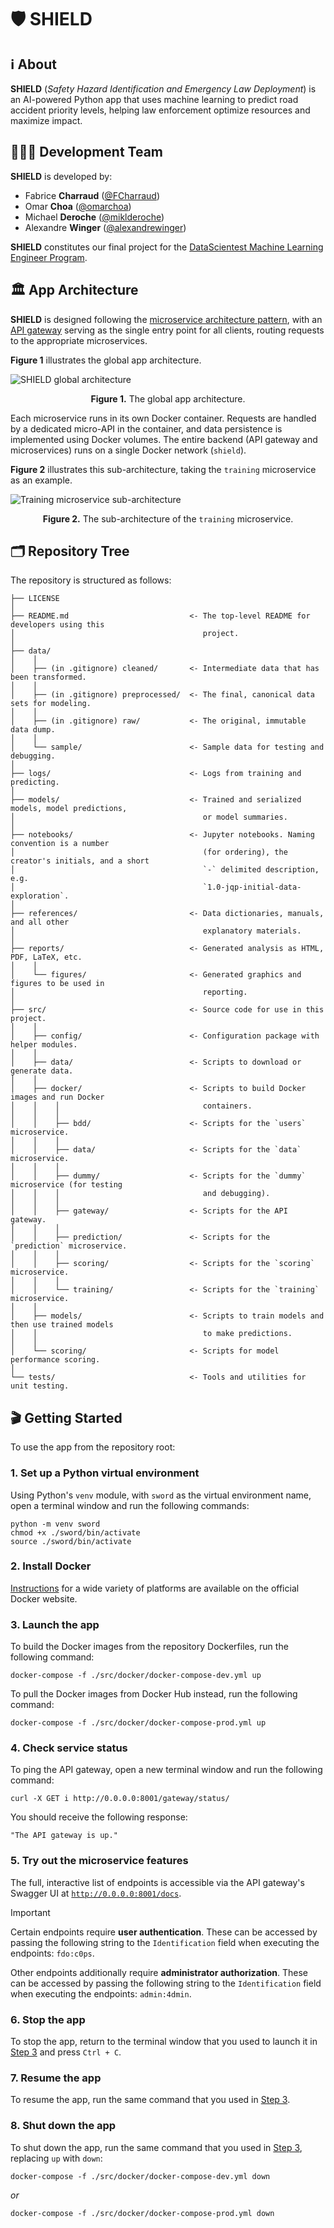 # 🛡️ SHIELD


## ℹ️ About

**SHIELD** (_Safety Hazard Identification and Emergency Law Deployment_) is an AI-powered Python app that uses machine learning to predict road accident priority levels, helping law enforcement optimize resources and maximize impact.


## 🧑🏻‍💻 Development Team

**SHIELD** is developed by:

- Fabrice **Charraud** ([@FCharraud](https://github.com/FCharraud))
- Omar **Choa** ([@omarchoa](https://github.com/omarchoa))
- Michael **Deroche** ([@miklderoche](https://github.com/miklderoche))
- Alexandre **Winger** ([@alexandrewinger](https://github.com/alexandrewinger))

**SHIELD** constitutes our final project for the [DataScientest Machine Learning Engineer Program](https://datascientest.com/en/machine-learning-engineer-course).


## 🏛️ App Architecture

**SHIELD** is designed following the [microservice architecture pattern](https://microservices.io/patterns/microservices.html), with an [API gateway](https://microservices.io/patterns/apigateway.html) serving as the single entry point for all clients, routing requests to the appropriate microservices.

**Figure 1** illustrates the global app architecture.

![SHIELD global architecture](/reports/figures/architecture_v2.png)
<p align="center">
    <b>Figure 1.</b> The global app architecture.
</p>

Each microservice runs in its own Docker container. Requests are handled by a dedicated micro-API in the container, and data persistence is implemented using Docker volumes. The entire backend (API gateway and microservices) runs on a single Docker network (`shield`).

**Figure 2** illustrates this sub-architecture, taking the `training` microservice as an example.

![Training microservice sub-architecture](/reports/figures/architecture_v2_training.png)
<p align="center">
    <b>Figure 2.</b> The sub-architecture of the <code>training</code> microservice.
</p>


## 🗂️ Repository Tree

The repository is structured as follows:

```text
├── LICENSE
│
├── README.md                           <- The top-level README for developers using this
│                                          project.
│
├── data/
│    │
│    ├── (in .gitignore) cleaned/       <- Intermediate data that has been transformed.
│    │
│    ├── (in .gitignore) preprocessed/  <- The final, canonical data sets for modeling.
│    │
│    ├── (in .gitignore) raw/           <- The original, immutable data dump.
│    │
│    └── sample/                        <- Sample data for testing and debugging.
│
├── logs/                               <- Logs from training and predicting.
│
├── models/                             <- Trained and serialized models, model predictions,
│                                          or model summaries.
│
├── notebooks/                          <- Jupyter notebooks. Naming convention is a number
│                                          (for ordering), the creator's initials, and a short
│                                          `-` delimited description, e.g.
│                                          `1.0-jqp-initial-data-exploration`.
│
├── references/                         <- Data dictionaries, manuals, and all other
│                                          explanatory materials.
│
├── reports/                            <- Generated analysis as HTML, PDF, LaTeX, etc.
│    │
│    └── figures/                       <- Generated graphics and figures to be used in
│                                          reporting.
│
├── src/                                <- Source code for use in this project.
│    │
│    ├── config/                        <- Configuration package with helper modules.
│    │
│    ├── data/                          <- Scripts to download or generate data.
│    │
│    ├── docker/                        <- Scripts to build Docker images and run Docker
│    │    │                                containers.
│    │    │
│    │    ├── bdd/                      <- Scripts for the `users` microservice.
│    │    │
│    │    ├── data/                     <- Scripts for the `data` microservice.
│    │    │
│    │    ├── dummy/                    <- Scripts for the `dummy` microservice (for testing
│    │    │                                and debugging).
│    │    │
│    │    ├── gateway/                  <- Scripts for the API gateway.
│    │    │
│    │    ├── prediction/               <- Scripts for the `prediction` microservice.
│    │    │
│    │    ├── scoring/                  <- Scripts for the `scoring` microservice.
│    │    │
│    │    └── training/                 <- Scripts for the `training` microservice.
│    │
│    ├── models/                        <- Scripts to train models and then use trained models
│    │                                     to make predictions.
│    │
│    └── scoring/                       <- Scripts for model performance scoring.
│
└── tests/                              <- Tools and utilities for unit testing.
```


## 🎬 Getting Started

To use the app from the repository root:

### 1. Set up a Python virtual environment

Using Python's `venv` module, with `sword` as the virtual environment name, open a terminal window and run the following commands:

```shell
python -m venv sword
chmod +x ./sword/bin/activate
source ./sword/bin/activate
```

### 2. Install Docker

[Instructions](https://docs.docker.com/get-docker/) for a wide variety of platforms are available on the official Docker website.

### 3. Launch the app

To build the Docker images from the repository Dockerfiles, run the following command:

```shell
docker-compose -f ./src/docker/docker-compose-dev.yml up
```

To pull the Docker images from Docker Hub instead, run the following command:

```shell
docker-compose -f ./src/docker/docker-compose-prod.yml up
```

### 4. Check service status

To ping the API gateway, open a new terminal window and run the following command:

```shell
curl -X GET i http://0.0.0.0:8001/gateway/status/
```

You should receive the following response:

```text
"The API gateway is up."
```

### 5. Try out the microservice features

The full, interactive list of endpoints is accessible via the API gateway's Swagger UI at [`http://0.0.0.0:8001/docs`](http://0.0.0.0:8001/docs).

> [!IMPORTANT]
> Certain endpoints require **user authentication**. These can be accessed by passing the following string to the `Identification` field when executing the endpoints: `fdo:c0ps`.
>
> Other endpoints additionally require **administrator authorization**. These can be accessed by passing the following string to the `Identification` field when executing the endpoints: `admin:4dmin`.

### 6. Stop the app

To stop the app, return to the terminal window that you used to launch it in [Step 3](#3-launch-the-app) and press `Ctrl + C`.

### 7. Resume the app

To resume the app, run the same command that you used in [Step 3](#3-launch-the-app).

### 8. Shut down the app

To shut down the app, run the same command that you used in [Step 3](#3-launch-the-app), replacing `up` with `down`:

```shell
docker-compose -f ./src/docker/docker-compose-dev.yml down
```

_or_

```shell
docker-compose -f ./src/docker/docker-compose-prod.yml down
```


<!--


### 7- Run the tests:

`python ./src/features/api/test_api.py`

### 9- Test the api with terminal command:

All commands are written in the file ./src/features/api/Readme_api.md

## Steps to follow on Windows:

Convention : All python scripts must be run from the root specifying the relative file path.

### 1- Create a virtual environment using Virtualenv.

    `python -m venv my_env`

### Activate it

    `./my_env/Scripts/activate`

### Install the packages from requirements.txt

    `pip install -r .\requirements.txt` ### You will have an error in "setup.py" but this won't interfere with the rest

### 2- Execute import_raw_data.py to import the 4 datasets.

    `python .\src\data\import_raw_data.py` ### It will ask you to create a new folder, accept it.

### 3- Execute make_dataset.py initializing `./data/raw` as input file path and `./data/preprocessed` as output file path.

    `python .\src\data\make_dataset.py`

### 4- Execute train_model.py to instanciate the model in joblib format

    `python .\src\models\train_model.py`

### 5- Run the api:

    `uvicorn --app-dir ./src/features/api api:api --reload --host=127.0.0.1 --port=8000`

### 6- Check if the api is running:

In a new terminal, type:

    `curl.exe -X GET http://127.0.0.1:8000/status`

It should return: "L'api fonctionne."

### 7- Run the tests:

`python ./src/features/api/test_api.py`

### 8- Manually test the api:

In your navigator, go to http://127.0.0.1:8000/docs

You can test all the endpoints. When needed, you will be asked a username and a password. We implemented two types of users:
_ Adminstrator Users: try it with `admin:4dmin`. This user's type can run every endpoint.
_ Standard Users: try it with `fdo:c0ps`. This user's type can only run the following endpoints: /status (which doesn't requires any identification), /predict_from_call, /predict_from_test, /label

### 9- Test the api with terminal command:

Commands are not available for Windows for now. You will have to test the endpoints by going to http://127.0.0.1:8000/docs in your navigator (please refer to ### 8- for further informations.)

<p><small>Project based on the <a target="_blank" href="https://drivendata.github.io/cookiecutter-data-science/">cookiecutter data science project template</a>. #cookiecutterdatascience</small></p>


-->

